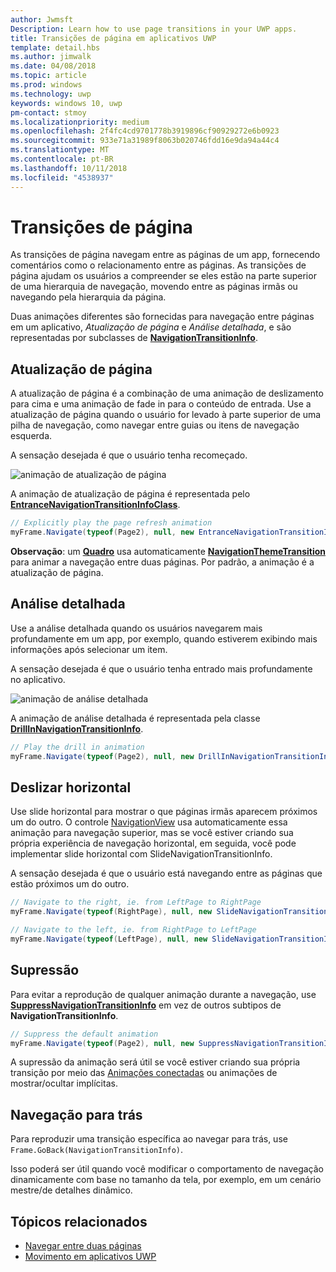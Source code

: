 ```yaml
---
author: Jwmsft
Description: Learn how to use page transitions in your UWP apps.
title: Transições de página em aplicativos UWP
template: detail.hbs
ms.author: jimwalk
ms.date: 04/08/2018
ms.topic: article
ms.prod: windows
ms.technology: uwp
keywords: windows 10, uwp
pm-contact: stmoy
ms.localizationpriority: medium
ms.openlocfilehash: 2f4fc4cd9701778b3919896cf90929272e6b0923
ms.sourcegitcommit: 933e71a31989f8063b020746fdd16e9da94a44c4
ms.translationtype: MT
ms.contentlocale: pt-BR
ms.lasthandoff: 10/11/2018
ms.locfileid: "4538937"
---
```

# <a name="page-transitions"></a>Transições de página

As transições de página navegam entre as páginas de um app, fornecendo comentários como o relacionamento entre as páginas. As transições de página ajudam os usuários a compreender se eles estão na parte superior de uma hierarquia de navegação, movendo entre as páginas irmãs ou navegando pela hierarquia da página.

Duas animações diferentes são fornecidas para navegação entre páginas em um aplicativo, *Atualização de página* e *Análise detalhada*, e são representadas por subclasses de [**NavigationTransitionInfo**](https://docs.microsoft.com/uwp/api/windows.ui.xaml.media.animation.navigationtransitioninfo).

## <a name="page-refresh"></a>Atualização de página

A atualização de página é a combinação de uma animação de deslizamento para cima e uma animação de fade in para o conteúdo de entrada. Use a atualização de página quando o usuário for levado à parte superior de uma pilha de navegação, como navegar entre guias ou itens de navegação esquerda.

A sensação desejada é que o usuário tenha recomeçado.

![animação de atualização de página](images/page-refresh.gif)

A animação de atualização de página é representada pelo [**EntranceNavigationTransitionInfoClass**](https://docs.microsoft.com/uwp/api/windows.ui.xaml.media.animation.entrancenavigationtransitioninfo).

```csharp
// Explicitly play the page refresh animation
myFrame.Navigate(typeof(Page2), null, new EntranceNavigationTransitionInfo());

```

**Observação**: um [**Quadro**](https://docs.microsoft.com/uwp/api/windows.ui.xaml.controls.frame) usa automaticamente [**NavigationThemeTransition**](https://docs.microsoft.com/uwp/api/windows.ui.xaml.media.animation.navigationthemetransition) para animar a navegação entre duas páginas. Por padrão, a animação é a atualização de página.

## <a name="drill"></a>Análise detalhada

Use a análise detalhada quando os usuários navegarem mais profundamente em um app, por exemplo, quando estiverem exibindo mais informações após selecionar um item.

A sensação desejada é que o usuário tenha entrado mais profundamente no aplicativo.

![animação de análise detalhada](images/drill.gif)

A animação de análise detalhada é representada pela classe [**DrillInNavigationTransitionInfo**](https://docs.microsoft.com/uwp/api/windows.ui.xaml.media.animation.drillinnavigationtransitioninfo).

```csharp
// Play the drill in animation
myFrame.Navigate(typeof(Page2), null, new DrillInNavigationTransitionInfo());
```

## <a name="horizontal-slide"></a>Deslizar horizontal

Use slide horizontal para mostrar o que páginas irmãs aparecem próximos um do outro. O controle [NavigationView](../controls-and-patterns/navigationview.md) usa automaticamente essa animação para navegação superior, mas se você estiver criando sua própria experiência de navegação horizontal, em seguida, você pode implementar slide horizontal com SlideNavigationTransitionInfo.

A sensação desejada é que o usuário está navegando entre as páginas que estão próximos um do outro. 

```csharp
// Navigate to the right, ie. from LeftPage to RightPage
myFrame.Navigate(typeof(RightPage), null, new SlideNavigationTransitionInfo() { SlideNavigationTransitionEffect.FromRight } );

// Navigate to the left, ie. from RightPage to LeftPage
myFrame.Navigate(typeof(LeftPage), null, new SlideNavigationTransitionInfo() { SlideNavigationTransitionEffect.FromLeft } );
```

## <a name="suppress"></a>Supressão

Para evitar a reprodução de qualquer animação durante a navegação, use [**SuppressNavigationTransitionInfo**](https://docs.microsoft.com/uwp/api/windows.ui.xaml.media.animation.suppressnavigationtransitioninfo) em vez de outros subtipos de **NavigationTransitionInfo**.

```csharp
// Suppress the default animation
myFrame.Navigate(typeof(Page2), null, new SuppressNavigationTransitionInfo());
```

A supressão da animação será útil se você estiver criando sua própria transição por meio das [Animações conectadas](connected-animation.md) ou animações de mostrar/ocultar implícitas.

## <a name="backwards-navigation"></a>Navegação para trás

Para reproduzir uma transição específica ao navegar para trás, use `Frame.GoBack(NavigationTransitionInfo)`.

Isso poderá ser útil quando você modificar o comportamento de navegação dinamicamente com base no tamanho da tela, por exemplo, em um cenário mestre/de detalhes dinâmico.

## <a name="related-topics"></a>Tópicos relacionados

- [Navegar entre duas páginas](../basics/navigate-between-two-pages.md)
- [Movimento em aplicativos UWP](index.md)
